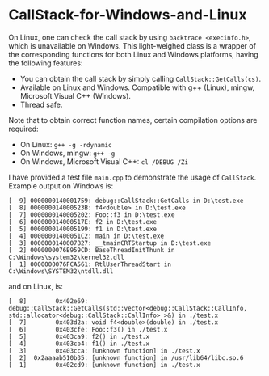 # CallStack-for-Windows-and-Linux

On Linux, one can check the call stack by using `backtrace <execinfo.h>`, which is unavailable on Windows. This light-weighed class is a wrapper of the corresponding functions for both Linux and Windows platforms, having the following features:
* You can obtain the call stack by simply calling `CallStack::GetCalls(cs)`.
* Available on Linux and Windows. Compatible with g++ (Linux), mingw, Microsoft Visual C++ (Windows).
* Thread safe.

Note that to obtain correct function names, certain compilation options are required:
* On Linux: `g++ -g -rdynamic`
* On Windows, mingw: `g++ -g`
* On Windows, Microsoft Visual C++: `cl /DEBUG /Zi`


I have provided a test file `main.cpp` to demonstrate the usage of `CallStack`. Example output on Windows is:
```
[  9] 0000000140001759: debug::CallStack::GetCalls in D:\test.exe
[  8] 000000014000523B: f4<double> in D:\test.exe
[  7] 0000000140005202: Foo::f3 in D:\test.exe
[  6] 000000014000517E: f2 in D:\test.exe
[  5] 0000000140005199: f1 in D:\test.exe
[  4] 00000001400051C2: main in D:\test.exe
[  3] 0000000140007B27: __tmainCRTStartup in D:\test.exe
[  2] 0000000076E959CD: BaseThreadInitThunk in C:\Windows\system32\kernel32.dll
[  1] 0000000076FCA561: RtlUserThreadStart in C:\Windows\SYSTEM32\ntdll.dll
```
and on Linux, is:
```
[  8]        0x402e69: debug::CallStack::GetCalls(std::vector<debug::CallStack::CallInfo, std::allocator<debug::CallStack::CallInfo> >&) in ./test.x
[  7]        0x403d2a: void f4<double>(double) in ./test.x
[  6]        0x403cfe: Foo::f3() in ./test.x
[  5]        0x403ca9: f2() in ./test.x
[  4]        0x403cb4: f1() in ./test.x
[  3]        0x403cca: [unknown function] in ./test.x
[  2]  0x2aaaab510b35: [unknown function] in /usr/lib64/libc.so.6
[  1]        0x402cd9: [unknown function] in ./test.x
```
